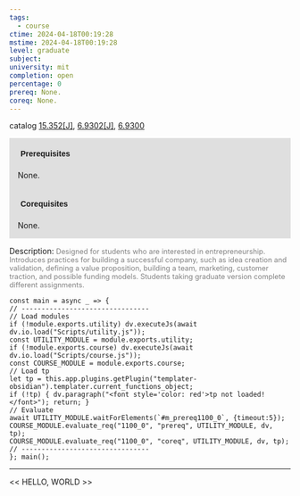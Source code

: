 ```yaml
---
tags:
  - course
ctime: 2024-04-18T00:19:28
mstime: 2024-04-18T00:19:28
level: graduate
subject: 
university: mit
completion: open
percentage: 0
prereq: None.
coreq: None.
---
```


catalog [15.352[J]](http://student.mit.edu/catalog/m15b.html#15.352), [6.9302[J]](http://student.mit.edu/catalog/m6e.html#6.9302), [6.9300](http://student.mit.edu/catalog/m6e.html#6.9300)

<span style="display: block; padding: 15px; background-color: rgb(100, 100, 100, 0.2);"><font id="m_prereq1100_0" style="display: block; font-family: Arial, sans-serif; font-weight: bold; padding: 5px">Prerequisites</font><br><span id="prereq1100_0">None.</span></span>
<span style="display: block; padding: 15px; background-color: rgb(100, 100, 100, 0.2);"><font id="m_coreq1100_0" style="display: block; font-family: Arial, sans-serif; font-weight: bold; padding: 5px">Corequisites</font><br><span id="coreq1100_0">None.</span></span>

<font style="">Description:</font>
<font style="color: grey; font-size: 0.8rem;">Designed for students who are interested in entrepreneurship. Introduces practices for building a successful company, such as idea creation and validation, defining a value proposition, building a team, marketing, customer traction, and possible funding models. Students taking graduate version complete different assignments.</font>

```dataviewjs
const main = async _ => {
// --------------------------------
// Load modules
if (!module.exports.utility) dv.executeJs(await dv.io.load("Scripts/utility.js"));
const UTILITY_MODULE = module.exports.utility;
if (!module.exports.course) dv.executeJs(await dv.io.load("Scripts/course.js"));
const COURSE_MODULE = module.exports.course;
// Load tp
let tp = this.app.plugins.getPlugin("templater-obsidian").templater.current_functions_object;
if (!tp) { dv.paragraph("<font style='color: red'>tp not loaded!</font>"); return; }
// Evaluate
await UTILITY_MODULE.waitForElements(`#m_prereq1100_0`, {timeout:5});
COURSE_MODULE.evaluate_req("1100_0", "prereq", UTILITY_MODULE, dv, tp);
COURSE_MODULE.evaluate_req("1100_0", "coreq", UTILITY_MODULE, dv, tp);
// --------------------------------
}; main();
```

---

<< HELLO, WORLD >>
